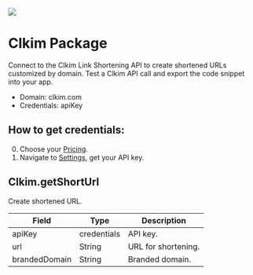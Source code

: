 [![](https://scdn.rapidapi.com/RapidAPI_banner.png)](https://rapidapi.com/package/Clkim/functions?utm_source=RapidAPIGitHub_ClkimFunctions&utm_medium=button&utm_content=RapidAPI_GitHub)

# Clkim Package
Connect to the Clkim Link Shortening API to create shortened URLs customized by domain. Test a Clkim API call and export the code snippet into your app.
* Domain: clkim.com
* Credentials: apiKey

## How to get credentials: 
0. Choose your [Pricing](https://clkim.com/#pricing). 
1. Navigate to [Settings](http://clk.im/user), get your API key.

## Clkim.getShortUrl
Create shortened URL.

| Field        | Type       | Description
|--------------|------------|----------
| apiKey       | credentials| API key.
| url          | String     | URL for shortening.
| brandedDomain| String     | Branded domain.

